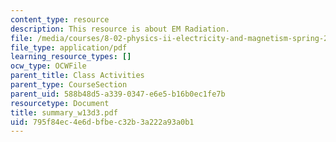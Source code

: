 ```yaml
---
content_type: resource
description: This resource is about EM Radiation.
file: /media/courses/8-02-physics-ii-electricity-and-magnetism-spring-2007/795f84ec4e6dbfbec32b3a222a93a0b1_summary_w13d3.pdf
file_type: application/pdf
learning_resource_types: []
ocw_type: OCWFile
parent_title: Class Activities
parent_type: CourseSection
parent_uid: 588b48d5-a339-0347-e6e5-b16b0ec1fe7b
resourcetype: Document
title: summary_w13d3.pdf
uid: 795f84ec-4e6d-bfbe-c32b-3a222a93a0b1
---
```

